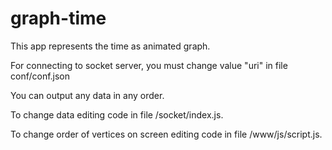 # graph-time

This app represents the time as animated graph.


For connecting to socket server, you must change value "uri"  in file conf/conf.json


You can output any data in any order.

To change data editing code in file /socket/index.js.

To change order of vertices on screen editing code in file /www/js/script.js.

